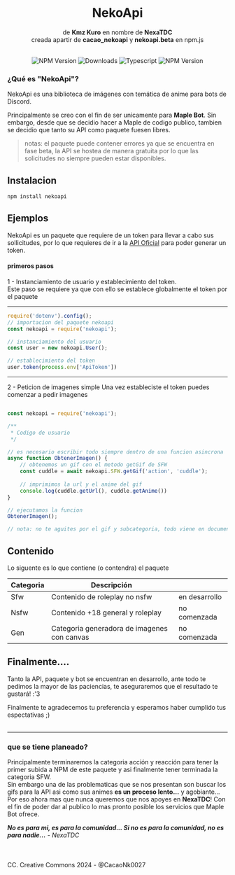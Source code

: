<center> <h1>NekoApi</h1> </center>
<center>de <b>Kmz Kuro</b> en nombre de <b>NexaTDC</b></center>
<center>creada apartir de <b>cacao_nekoapi</b> y <b>nekoapi.beta</b> en npm.js</center>
<br>
<center>
<p><img alt="NPM Version" src="https://img.shields.io/npm/v/nekoapi?logo=npm&style=flat&color=0d8973">
<img alt="Downloads" src="https://img.shields.io/npm/dw/nekoapi?style=flat&color=bf9308&label=Descargas">
<img alt="Typescript" src="https://img.shields.io/badge/declaraciones-typescript-blue?logo=typescript">
<img alt="NPM Version" src="https://img.shields.io/badge/node%20version-%3E=20.12.2-489248?logo=nodedotjs"></p>
</center>

### ¿Qué es "NekoApi"?

NekoApi es una biblioteca de imágenes con temática de anime para bots de Discord.

Principalmente se creo con el fin de ser unicamente para <b>Maple Bot</b>. Sin embargo, desde que se decidio hacer a Maple de codigo publico, tambien se decidio que tanto su API como paquete fuesen libres.

> notas: el paquete puede contener errores ya que se encuentra en fase beta, la API se hostea de manera gratuita por lo que las solicitudes no siempre pueden estar disponibles.

## Instalacion

```sh
npm install nekoapi
```

## Ejemplos

NekoApi es un paquete que requiere de un token para llevar a cabo sus sollicitudes, por lo que requieres de ir a la [API Oficial](https://nekoapi-0kp7.onrender.com/) para poder generar un token.

#### primeros pasos
1 - Instanciamiento de usuario y establecimiento del token.<br>Este paso se requiere ya que con ello se establece globalmente el token por el paquete
<hr>

```javascript
require('dotenv').config();
// importacion del paquete nekoapi
const nekoapi = require('nekoapi');

// instanciamiento del usuario
const user = new nekoapi.User();

// establecimiento del token
user.token(process.env['ApiToken'])
```
<hr>

2 - Peticion de imagenes simple
Una vez estableciste el token puedes comenzar a pedir imagenes

```javascript

const nekoapi = require('nekoapi');

/**
 * Codigo de usuario
 */

// es necesario escribir todo siempre dentro de una funcion asincrona
async function ObtenerImagen() {
    // obtenemos un gif con el metodo getGif de SFW
    const cuddle = await nekoapi.SFW.getGif('action', 'cuddle');
    
    // imprimimos la url y el anime del gif
    console.log(cuddle.getUrl(), cuddle.getAnime())
}

// ejecutamos la funcion
ObtenerImagen();

// nota: no te aguites por el gif y subcategoria, todo viene en documentado con typescript, solo tienes que completar los pasos :)
```

## Contenido

Lo siguente es lo que contiene (o contendra) el paquete

| Categoria | Descripción | |
|-|-|-|
| Sfw | Contenido de roleplay no nsfw | en desarrollo
| Nsfw | Contenido +18 general y roleplay | no comenzada
| Gen | Categoria generadora de imagenes con canvas | no comenzada

## Finalmente....

Tanto la API, paquete y bot se encuentran en desarrollo, ante todo te pedimos la mayor de las paciencias, te aseguraremos que el resultado te gustará! :'3

Finalmente te agradecemos tu preferencia y esperamos haber cumplido tus espectativas ;)
<br><br><hr>

### que se tiene planeado?

Principalmente terminaremos la categoria acción y reacción para tener la primer subida a NPM de este paquete y asi finalmente tener terminada la categoria SFW. <br> Sin embargo una de las problematicas que se nos presentan son buscar los gifs para la API asi como sus animes <b>es un proceso lento...</b> y agobiante...
<br>Por eso ahora mas que nunca queremos que nos apoyes en <b>NexaTDC</b>! Con el fin de poder dar al publico lo mas pronto posible los servicios que Maple Bot ofrece.

<b><i>No es para mi, es para la comunidad... Si no es para la comunidad, no es para nadie...</i></b>
<i>- NexaTDC</i>
<br><br><br><br>
CC. Creative Commons 2024 - @CacaoNk0027
